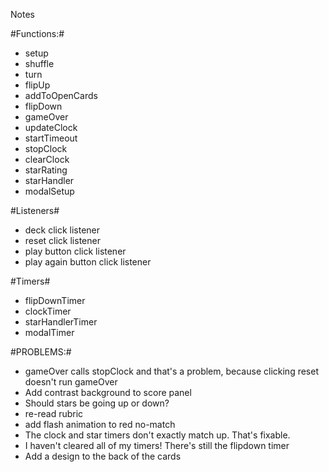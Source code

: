 Notes

#Functions:#
- setup
- shuffle
- turn
- flipUp
- addToOpenCards
- flipDown
- gameOver
- updateClock
- startTimeout
- stopClock
- clearClock
- starRating
- starHandler
- modalSetup


#Listeners#
- deck click listener
- reset click listener
- play button click listener
- play again button click listener

#Timers#
- flipDownTimer
- clockTimer
- starHandlerTimer
- modalTimer

#PROBLEMS:#
- gameOver calls stopClock and that's a problem, because clicking reset doesn't run gameOver
-  Add contrast background to score panel
- Should stars be going up or down?
- re-read rubric
- add flash animation to red no-match
- The clock and star timers don't exactly match up. That's fixable.
- I haven't cleared all of my timers! There's still the flipdown timer
- Add a design to the back of the cards
